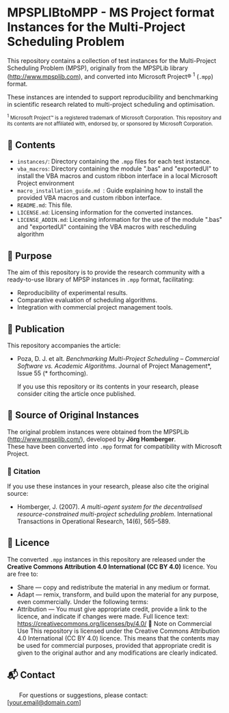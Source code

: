 # MPSPLIBtoMPP - MS Project format Instances for the Multi-Project Scheduling Problem
This repository contains a collection of test instances for the Multi-Project Scheduling Problem (MPSP),  originally from the MPSPLib library (http://www.mpsplib.com), and converted into Microsoft Project® <sup>1</sup> (`.mpp`) format.  

These instances are intended to support reproducibility and benchmarking in scientific research related to multi-project scheduling and optimisation.  

<sub> <sup>1</sup> Microsoft Project™ is a registered trademark of Microsoft Corporation. This repository and its contents are not affiliated with, endorsed by, or sponsored by Microsoft Corporation.</sub>
## 📂 Contents
- `instances/`: Directory containing the `.mpp` files for each test instance.
- `vba_macros`: Directory containing  the module ".bas" and "exportedUI" to install the VBA macros and custom ribbon interface in a local Microsoft Project environment
- `macro_installation_guide.md `: Guide explaining how to install the provided VBA macros and custom ribbon interface.
- `README.md`: This file.
- `LICENSE.md`: Licensing information for the converted instances.
- `LICENSE_ADDIN.md`: Licensing information for the use of the module ".bas" and "exportedUI" containing the VBA macros with rescheduling algorithm
## 🎯 Purpose
The aim of this repository is to provide the research community with a ready-to-use library of MPSP instances in `.mpp` format, facilitating:
- Reproducibility of experimental results.
- Comparative evaluation of scheduling algorithms.
- Integration with commercial project management tools.
## 📄 Publication
This repository accompanies the article:  
- Poza, D. J. et alt. _Benchmarking Multi-Project Scheduling – Commercial Software vs. Academic Algorithms_. Journal of Project Management*, Issue 55 (* forthcoming).

  If you use this repository or its contents in your research, please consider citing the article once published.
## 🧩 Source of Original Instances
The original problem instances were obtained from the MPSPLib (http://www.mpsplib.com/), developed by **Jörg Homberger**.  
These have been converted into `.mpp` format for compatibility with Microsoft Project.
### 📖 Citation
If you use these instances in your research, please also cite the original source:  
- Homberger, J. (2007). *A multi-agent system for the decentralised resource-constrained multi-project scheduling problem*. International Transactions in Operational Research, 14(6), 565–589.
## 📜 Licence
The converted `.mpp` instances in this repository are released under the **Creative Commons Attribution 4.0 International (CC BY 4.0)**  licence.
You are free to:
- Share — copy and redistribute the material in any medium or format.
- Adapt — remix, transform, and build upon the material for any purpose, even commercially.
Under the following terms:
- Attribution — You must give appropriate credit, provide a link to the licence, and indicate if changes were made.
 Full licence text: https://creativecommons.org/licenses/by/4.0/
💼 Note on Commercial Use
This repository is licensed under the Creative Commons Attribution 4.0 International (CC BY 4.0) licence.
This means that the contents may be used for commercial purposes, provided that appropriate credit is given to the original author and any modifications are clearly indicated.
## 📬 Contact
    For questions or suggestions, please contact: [your.email@domain.com]
